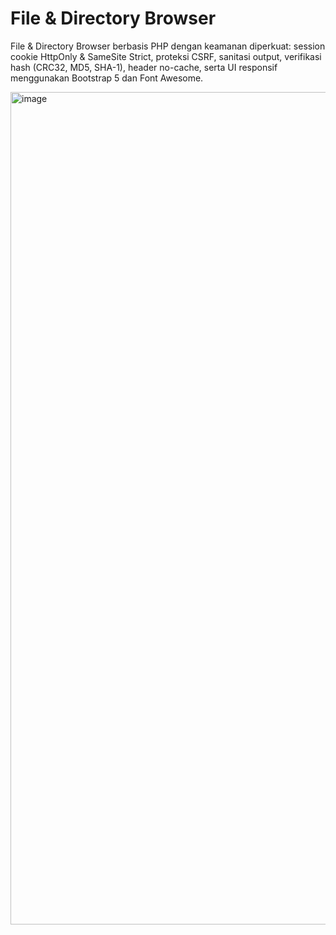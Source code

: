 # File & Directory Browser
File &amp; Directory Browser berbasis PHP dengan keamanan diperkuat: session cookie HttpOnly &amp; SameSite Strict, proteksi CSRF, sanitasi output, verifikasi hash (CRC32, MD5, SHA-1), header no-cache, serta UI responsif menggunakan Bootstrap 5 dan Font Awesome.

<img width="1332" alt="image" src="https://github.com/user-attachments/assets/fdebf249-6bf7-4d49-806b-6399432c9d9d" />


